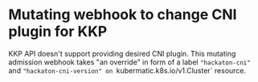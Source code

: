 Mutating webhook to change CNI plugin for KKP
===

KKP API doesn't support providing desired CNI plugin. This mutating admission webhook takes "an override" in form of a label `"hackaton-cni"` and `"hackaton-cni-version" on `kubermatic.k8s.io/v1.Cluster` resource.
